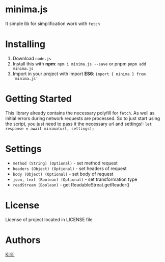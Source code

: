 # minima.js

It simple lib for simplification work with ```fetch```

# Installing 

1. Download ```node.js```
2. Install this with **npm**: ```npm i minima.js --save``` or pnpm ```pnpm add minima.js```
3. Import in your project with import **ES6**: ```import { minima } from 'minima.js'```

# Getting Started

This library already contains the necessary polyfill for ```fetch```. As well as initial errors during network requests are processed. So to just start using the script, you just need to pass it the necessary url and settings!: ```let response = await minima(url, settings);```

# Settings 

- ```method (String) (Optional)``` - set method request
- ```headers (Object) (Optional)``` - set headers of request
- ```body (Object) (Optional)``` - set body of request
- ```json, text (Boolean) (Optional)``` - set transformation type
- ```readStream (Boolean)``` - get ReadableStreat.getReader()

# License

License of project located in LICENSE file

# Authors 

[Kirill](http://github.com/steelWinds)
